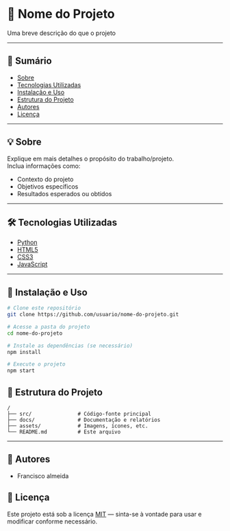 # 🚀 Nome do Projeto

Uma breve descrição do que o projeto 

---
## 🧠 Sumário

- [Sobre](#-sobre)
- [Tecnologias Utilizadas](#-tecnologias-utilizadas)
- [Instalação e Uso](#-instalação-e-uso)
- [Estrutura do Projeto](#-estrutura-do-projeto)
- [Autores](#-autores)
- [Licença](#-licença)

---

## 💡 Sobre

Explique em mais detalhes o propósito do trabalho/projeto.  
Inclua informações como:
- Contexto do projeto  
- Objetivos específicos  
- Resultados esperados ou obtidos  

---

## 🛠️ Tecnologias Utilizadas



- [Python](https://www.python.org/)
- [HTML5](https://developer.mozilla.org/pt-BR/docs/Web/HTML)
- [CSS3](https://developer.mozilla.org/pt-BR/docs/Web/CSS)
- [JavaScript](https://developer.mozilla.org/pt-BR/docs/Web/JavaScript)

---

## 🚀 Instalação e Uso


```bash
# Clone este repositório
git clone https://github.com/usuario/nome-do-projeto.git

# Acesse a pasta do projeto
cd nome-do-projeto

# Instale as dependências (se necessário)
npm install

# Execute o projeto
npm start
```


## 📁 Estrutura do Projeto



```
/
├── src/               # Código-fonte principal
├── docs/              # Documentação e relatórios
├── assets/            # Imagens, ícones, etc.
└── README.md          # Este arquivo
```

---

## 👥 Autores

- Francisco almeida  



## 📄 Licença

Este projeto está sob a licença [MIT](LICENSE) — sinta-se à vontade para usar e modificar conforme necessário.





